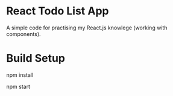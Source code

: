 <H1>React Todo List App</H1>

A simple code for practising my React.js knowlege (working with components).

<H1>Build Setup</H1>


npm install

npm start
